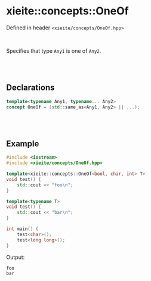 # xieite::concepts::OneOf
Defined in header `<xieite/concepts/OneOf.hpp>`

<br/>

Specifies that type `Any1` is one of `Any2`.

<br/><br/>

## Declarations
```cpp
template<typename Any1, typename... Any2>
concept OneOf = (std::same_as<Any1, Any2> || ...);
```

<br/><br/>

## Example
```cpp
#include <iostream>
#include <xieite/concepts/OneOf.hpp>

template<xieite::concepts::OneOf<bool, char, int> T>
void test() {
	std::cout << "foo\n";
}

template<typename T>
void test() {
	std::cout << "bar\n";
}

int main() {
	test<char>();
	test<long long>();
}
```
Output:
```
foo
bar
```
